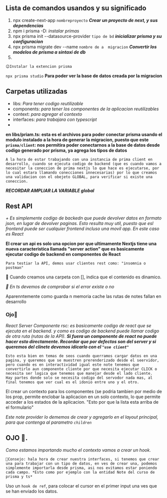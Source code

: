 ## Lista de comandos usandos y su significado

1. npx create-next-app `nombreproyecto` ***Crear un proyecto de next, y sus dependencias***
2. npm i prisma -D: *instalar primas*
3. npx prisma init --datasource-provider `tipo de bd` ***inicializar prisma y su configuracion***
4. npx prisma migrate dev --name `nombre de a  migracion` ***Convertir los modelos de prisma a sintaxi de db***
5. 

`😉Instalar la extencion prisma`

`npx prisma studio` **Para poder ver la base de datos creada por la migracion**

## Carpetas utilizadas
* libs: *Para tener codigo reutilizable*
* components: *para tener los componentes de la aplicacion reutilizables*
* context: *para agregar el contexto*
* interfaces: *para trabajara con typescript*
* 
**en libs/priam.ts: esta es el archivos para poder conectar prisma usando el modulo instalado a la hora de generar la migracion, puesto que este `prisma/client`: nos permitira poder conectarnos a la base de datos desde codigo generado por prisma, ya agrega los tipos de datos**

``A la hora de estar trabajando con una instancia de prima client en desarrollo, cuando se ejecuta codigo de backend (que es cuando vamos a necesitar la coneccion de prima nextjs lo que hace es ejecutarse, por lo cual estara llamando conecciones innecesarias) por lo que creamos una validacion con el obejeto GLOBAL, para verificar si existe una coneccion.``

***RECORDAR AMPLIAR LA VARIABLE global***

## Rest API
*+ Es simplemente codigo de backedn que puede devolver datos en formato json, en lugar de devolver paginas. Esto resulta muy util, puesto que esl frontend puede ser cualquier frontend incluso una movil app. En este caso es React*

**El crear un api es solo una opcion por que ultimamente Nextjs tiene una nueva caracteristica llamads "server action" que es basicamente ejecutar codigo de backend en componentes de React**

`Para testiar la API, demos usar clientes rest como: "insomnia o postman"`

🧐 Cuando creamos una carpeta con [], indica que el contenido es dinamico.

*😬 En ts devemos de comprobar si el error existe o no*

Aparenntemente como guarda n memoria cache las rutas de notes fallan en desarrollo

### Ojo👀

*React Server Componente rsc: es basicamente codigo de react que se ejecuta en el backend. y como es codigo de backend puede llamar codigo de otra ruta (rutas de la API). **Si fuera un componente de react no puede hacer esto directamente. Recordar que por defectos son del server y si queremos del clinete devemos idicarlo con el `"use client"`***

`Esto esta bien en temas de seos cuando querramos cargar datos en una pagina, y queremos que se muestren prerenderizado desde el seervidor, pero cuando es en interactividad igual este note tenemos que convertirlo aun componente cliente por que necesita ejecutar CLICK o necesita ser logica que tenemos que manejar desde el lado cliente. 
Hay partes donde solo se necesita codigo del servodor nada mas, al final tenemos que ver cual es el idonio entre uno y el otro.`

El crear un contexto para los componentes (se podria tambien por medio de los prop, permite enclobar la aplicacion en un solo contexto, lo que permite acceder a los estados de la aplicacion. "Esto por que la lista esta arriba de el formulario"


*Este note provider lo dememos de crear y agregarlo en el layout principal, para que contenga al parametro `children`*


## OJO 👀. 

*Como estamos importando mucho el contexto vamos a crear un hook.*

`🎇Consejo: hala hora de crear nuestra interfaces, si tenemos que crear una para trabajar con un tipo de datos, en ves de crear una, podemos simplemente importarla desde prisma, asi nos evitamos estar poniendo cada campo. *Esto como por ejemplo con la entidad Note del curso de prisma y ts*`

Uso un `hook de ref`, para colocar el cursor en el primer input una ves que se han enviado los datos.